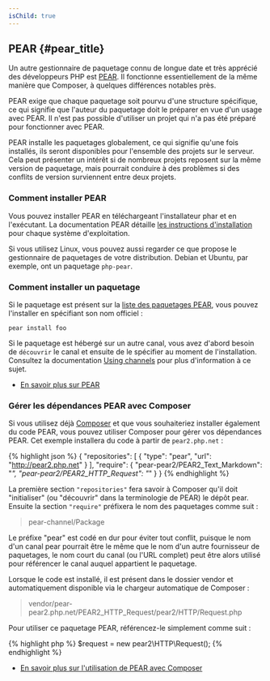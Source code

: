 ```yaml
---
isChild: true
---
```


## PEAR {#pear_title}

Un autre gestionnaire de paquetage connu de longue date et très apprécié des développeurs PHP est [PEAR][1]. Il fonctionne essentiellement de la même manière que Composer, à quelques différences notables près.

PEAR exige que chaque paquetage soit pourvu d'une structure spécifique, ce qui signifie que l'auteur du paquetage doit le préparer en vue d'un usage avec PEAR. Il n'est pas possible d'utiliser un projet qui n'a pas été préparé pour fonctionner avec PEAR.

PEAR installe les paquetages globalement, ce qui signifie qu'une fois installés, ils seront disponibles pour l'ensemble des projets sur le serveur. Cela peut présenter un intérêt si de nombreux projets reposent sur la même version de paquetage, mais pourrait conduire à des problèmes si des conflits de version surviennent entre deux projets.

### Comment installer PEAR

Vous pouvez installer PEAR en téléchargeant l'installateur phar et en l'exécutant. La documentation PEAR détaille [les instructions d'installation][2] pour chaque système d'exploitation.

Si vous utilisez Linux, vous pouvez aussi regarder ce que propose le gestionnaire de paquetages de votre distribution. Debian et Ubuntu, par exemple, ont un paquetage ``php-pear``.

### Comment installer un paquetage

Si le paquetage est présent sur la [liste des paquetages PEAR][3], vous pouvez l'installer en spécifiant son nom officiel :

    pear install foo
    
Si le paquetage est hébergé sur un autre canal, vous avez d'abord besoin de `découvrir` le canal et ensuite de le spécifier au moment de l'installation. Consultez la documentation [Using channels][4] pour plus d'information à ce sujet.

* [En savoir plus sur PEAR][1]

### Gérer les dépendances PEAR avec Composer

Si vous utilisez déjà [Composer][5] et que vous souhaiteriez installer également du code PEAR, vous pouvez utiliser Composer pour gérer vos dépendances PEAR. Cet exemple installera du code à partir de `pear2.php.net` :

{% highlight json %}
{
    "repositories": [
        {
            "type": "pear",
            "url": "http://pear2.php.net"
        }
    ],
    "require": {
        "pear-pear2/PEAR2_Text_Markdown": "*",
        "pear-pear2/PEAR2_HTTP_Request": "*"
    }
}
{% endhighlight %}

La première section `"repositories"` fera savoir à Composer qu'il doit "initialiser" (ou "découvrir" dans la terminologie de PEAR) le dépôt pear. Ensuite la section `"require"` préfixera le nom des paquetages comme suit :

> pear-channel/Package

Le préfixe "pear" est codé en dur pour éviter tout conflit, puisque le nom d'un canal pear pourrait être le même que le nom d'un autre fournisseur de paquetages, le nom court du canal (ou l'URL complet) peut être alors utilisé pour référencer le canal auquel appartient le paquetage.

Lorsque le code est installé, il est présent dans le dossier vendor et automatiquement disponible via le chargeur automatique de Composer :

> vendor/pear-pear2.php.net/PEAR2_HTTP_Request/pear2/HTTP/Request.php

Pour utiliser ce paquetage PEAR, référencez-le simplement comme suit :

{% highlight php %}
$request = new pear2\HTTP\Request();
{% endhighlight %}

* [En savoir plus sur l'utilisation de PEAR avec Composer][6]

[1]: http://pear.php.net/
[2]: http://pear.php.net/manual/en/installation.getting.php
[3]: http://pear.php.net/packages.php
[4]: http://pear.php.net/manual/en/guide.users.commandline.channels.php
[5]: /#composer_and_packagist
[6]: http://getcomposer.org/doc/05-repositories.md#pear
